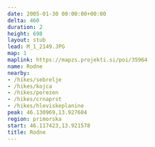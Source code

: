 ```yaml
---
date: 2005-01-30 00:00:00+00:00
delta: 460
duration: 2
height: 698
layout: stub
lead: M_1_2149.JPG
map: 1
maplink: https://mapzs.projekti.si/poi/35964
name: Rodne
nearby:
- /hikes/sebrelje
- /hikes/kojca
- /hikes/porezen
- /hikes/crnaprst
- /hikes/hleviskeplanine
peak: 46.130969,13.927604
region: primorska
start: 46.117423,13.921578
title: Rodne
---
```

